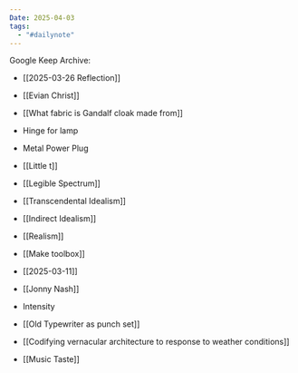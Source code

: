 ```yaml
---
Date: 2025-04-03
tags:
  - "#dailynote"
---
```








Google Keep Archive:
- [[2025-03-26 Reflection]]
- [[Evian Christ]]
- [[What fabric is Gandalf cloak made from]]
- Hinge for lamp
- Metal Power Plug
- [[Little t]]
- [[Legible Spectrum]]
- [[Transcendental Idealism]]
- [[Indirect Idealism]]
- [[Realism]]
- [[Make toolbox]]
-  [[2025-03-11]]
- [[Jonny Nash]]


- Intensity

- [[Old Typewriter as punch set]]
- [[Codifying vernacular architecture to response to weather conditions]]
- [[Music Taste]]